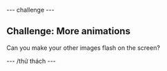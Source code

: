 \--- challenge \---

## Challenge: More animations

Can you make your other images flash on the screen?

\--- /thử thách \---
